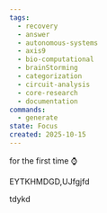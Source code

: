```yaml
---
tags:
  - recovery
  - answer
  - autonomous-systems
  - axis9
  - bio-computational
  - brainStorming
  - categorization
  - circuit-analysis
  - core-research
  - documentation
commands:
  - generate
state: Focus
created: 2025-10-15
---
```

for the first time ⌚ 
<!-- F79BC174 -->EYTKHMDGD,UJfgjfd

tdykd
